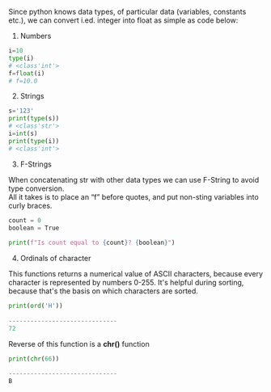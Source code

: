 


  
Since python knows data types, of particular data (variables, constants etc.), we can convert i.ed. integer into float as simple as code below:  
  
1. Numbers  
  

```python
i=10  
type(i)   
# <class'int'>  
f=float(i)  
# f=10.0
```
  
  
2. Strings  
  

```python
s='123'  
print(type(s))  
# <class'str'>  
i=int(s)  
print(type(i))  
# <class'int'>
```
  
  
3. F-Strings  
  
When concatenating str with other data types we can use F-String to avoid type conversion.  
All it takes is to place an “f” before quotes, and put non-sting variables into curly braces.   
  

```python
count = 0  
boolean = True  
  
print(f"Is count equal to {count}? {boolean}")
```
  
  
4. Ordinals of character  
  
This functions returns a numerical value of ASCII characters, because every character is represented by numbers 0-255. It's helpful during sorting, because that's the basis on which characters are sorted.  
  

```python
print(ord('H'))  
  
------------------------------  
72
```
  
  
Reverse of this function is a **chr()** function  
  

```python
print(chr(66))  
  
------------------------------  
B
```
  
  
